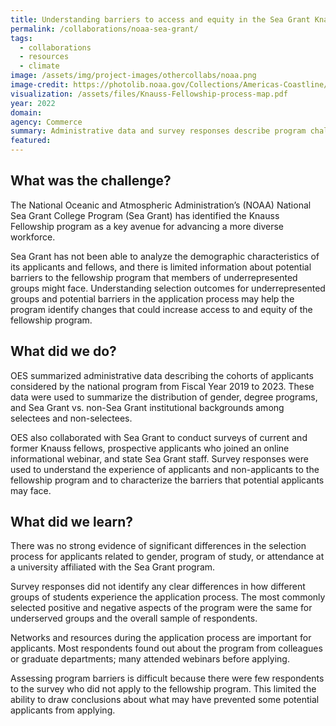 ```yaml
---
title: Understanding barriers to access and equity in the Sea Grant Knauss Fellowship Program
permalink: /collaborations/noaa-sea-grant/
tags:
  - collaborations
  - resources
  - climate
image: /assets/img/project-images/othercollabs/noaa.png
image-credit: https://photolib.noaa.gov/Collections/Americas-Coastline/West-Coast/emodule/855/eitem/39949analysis-plan: 
visualization: /assets/files/Knauss-Fellowship-process-map.pdf
year: 2022
domain: 
agency: Commerce
summary: Administrative data and survey responses describe program challenges and opportunities to improve access and equity.
featured: 
---
```


## What was the challenge?
The National Oceanic and Atmospheric Administration’s (NOAA) National Sea Grant College Program (Sea Grant) has identified the Knauss Fellowship program as a key avenue for advancing a more diverse workforce.  

Sea Grant has not been able to analyze the demographic characteristics of its applicants and fellows, and there is limited information about potential barriers to the fellowship program that members of underrepresented groups might face. Understanding selection outcomes for underrepresented groups and potential barriers in the application process may help the program identify changes that could increase access to and equity of the fellowship program.

## What did we do?
OES summarized administrative data describing the cohorts of applicants considered by the national program from Fiscal Year 2019 to 2023. These data were used to summarize the distribution of gender, degree programs, and Sea Grant vs. non-Sea Grant institutional backgrounds among selectees and non-selectees. 

OES also collaborated with Sea Grant to conduct surveys of current and former Knauss fellows, prospective applicants who joined an online informational webinar, and state Sea Grant staff. Survey responses were used to understand the experience of applicants and non-applicants to the fellowship program and to characterize the barriers that potential applicants may face.

## What did we learn?
There was no strong evidence of significant differences in the selection process for applicants related to gender, program of study, or attendance at a university affiliated with the Sea Grant program. 

Survey responses did not identify any clear differences in how different groups of students experience the application process. The most commonly selected positive and negative aspects of the program were the same for underserved groups and the overall sample of respondents. 

Networks and resources during the application process are important for applicants. Most respondents found out about the program from colleagues or graduate departments;  many attended webinars before applying. 

Assessing program barriers is difficult because there were few respondents to the survey who did not apply to the fellowship program. This limited the ability to draw conclusions about what may have prevented some potential applicants from applying.
